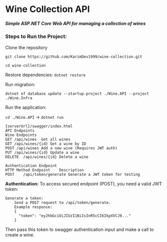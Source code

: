 # **Wine Collection API**

##### **Simple ASP.NET Core Web API for managing a collection of wines**


### Steps to Run the Project:

Clone the repository

`git clone https://github.com/KarimDev1999/wine-collection.git`

`cd wine-collection`

Restore dependencies:
`dotnet restore`

Run migration:
    
    dotnet ef database update --startup-project ./Wine.API --project ./Wine.Infra

Run the application:

`cd ./Wine.API`
-> `dotnet run`

    {serverUrl}/swagger/index.html
    API Endpoints
    Wine Endpoints
    GET	/api/wines	Get all wines
    GET	/api/wines/{id}	Get a wine by ID
    POST /api/wines	Add a new wine (Requires JWT auth)
    PUT	/api/wines/{id}	Update a wine 
    DELETE	/api/wines/{id}	Delete a wine 

    Authentication Endpoint
    HTTP Method	Endpoint	Description
    POST	/api/token/generate	Generate a JWT token for testing

**Authentication:**
To access secured endpoint (POST), you need a valid JWT token:

    Generate a token:
        Send a POST request to /api/token/generate.
        Example response:
        {
          "token": "eyJhbGciOiJIUzI1NiIsInR5cCI6IkpXVCJ9..."
        }


Then pass this token to swagger authentication input and make a call to create a wine.